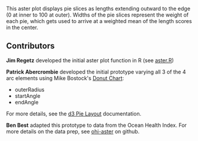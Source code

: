 This aster plot displays pie slices as lengths extending outward to the edge (0 at inner to 100 at outer). Widths of the pie slices represent the weight of each pie, which gets used to arrive at a weighted mean of the length scores in the center.

## Contributors

**Jim Regetz** developed the initial aster plot function in R (see [aster.R](https://github.com/OHI-Science/ohicore/blob/master/R/aster.R))

**Patrick Abercrombie** developed the initial prototype varying all 3 of the 4 arc elements using Mike Bostock's [Donut Chart](http://bl.ocks.org/mbostock/3887193):

- outerRadius
- startAngle
- endAngle

For more details, see the [d3 Pie Layout](https://github.com/mbostock/d3/wiki/Pie-Layout#_pie) documentation.

**Ben Best** adapted this prototype to data from the Ocean Health Index. For more details on the data prep, see [ohi-aster](github.com/bbest/ohi-aster) on github.